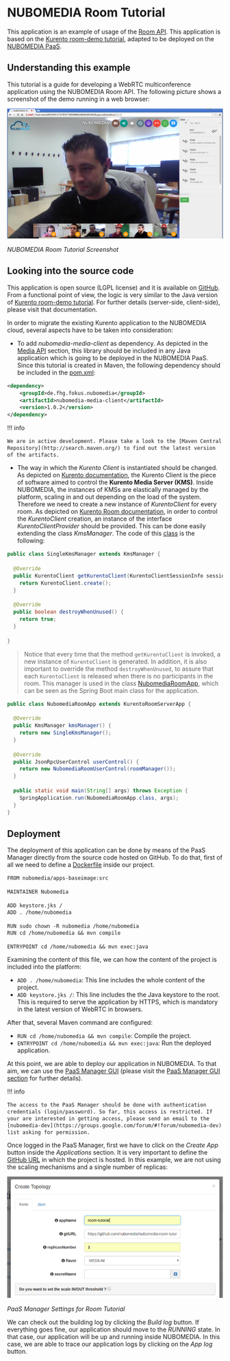 # NUBOMEDIA Room Tutorial

This application is an example of usage of the [Room API](../api/room.md). This application is based on the [Kurento room-demo tutorial](http://doc-kurento-room.readthedocs.org/en/stable/room_demo_tutorial.html), adapted to be deployed on the [NUBOMEDIA PaaS](../paas/paas-introduction.md).

## Understanding this example

This tutorial is a guide for developing a WebRTC multiconference application using the NUBOMEDIA Room API. The following picture shows a screenshot of the demo running in a web browser:

![NUBOMEDIA Room Tutorial Screenshot: WebRTC multiconference](../img/nubomedia-room-running.png)

*NUBOMEDIA Room Tutorial Screenshot*

## Looking into the source code

This application is open source (LGPL license) and it is available on [GitHub](https://github.com/nubomedia/nubomedia-room-tutorial). From a functional point of view, the logic is very similar to the Java version of [Kurento room-demo tutorial](http://doc-kurento-room.readthedocs.org/en/stable/room_demo_tutorial.html). For further details (server-side, client-side), please visit that documentation.

In order to migrate the existing Kurento application to the NUBOMEDIA cloud, several aspects have to be taken into consideration:

- To add *nubomedia-media-client* as dependency. As depicted in the [Media API](../api/media.md) section, this library should be included in any Java application which is going to be deployed in the NUBOMEDIA PaaS. Since this tutorial is created in Maven, the following dependency should be included in the [pom.xml](https://github.com/nubomedia/nubomedia-magic-mirror/blob/master/pom.xml):

```xml
<dependency>
    <groupId>de.fhg.fokus.nubomedia</groupId>
    <artifactId>nubomedia-media-client</artifactId>
    <version>1.0.2</version>
</dependency>
```

!!! info

    We are in active development. Please take a look to the [Maven Central Repository](http://search.maven.org/) to find out the latest version of the artifacts.

- The way in which the *Kurento Client* is instantiated should be changed. As depicted on [Kurento documentation](http://doc-kurento.readthedocs.org/en/stable/introducing_kurento.html#kurento-api-clients-and-protocol), the Kurento Client is the piece of software aimed to control the **Kurento Media Server (KMS)**. Inside NUBOMEDIA, the instances of KMSs are elastically managed by the platform, scaling in and out depending on the load of the system. Therefore we need to create a new instance of *KurentoClient* for every room. As depicted on [Kurento Room documentation](http://doc-kurento-room.readthedocs.org/en/stable/room_demo_tutorial.html), in order to control the *KurentoClient* creation, an instance of the interface *KurentoClientProvider* should be provided. This can be done easily extending the class *KmsManager*. The code of this [class](https://github.com/nubomedia/nubomedia-room-tutorial/blob/master/src/main/java/eu/nubomedia/tutorial/room/SingleKmsManager.java) is the following:

```java
public class SingleKmsManager extends KmsManager {

  @Override
  public KurentoClient getKurentoClient(KurentoClientSessionInfo sessionInfo) throws RoomException {
    return KurentoClient.create();
  }

  @Override
  public boolean destroyWhenUnused() {
    return true;
  }

}
```

> Notice that every time that the method `getKurentoClient` is invoked, a new instance of `KurentoClient` is generated. In addition, it is also important to override the method `destroyWhenUnused`, to assure that each `KurentoClient` is released when there is no participants in the room. This manager is used in the class [NubomediaRoomApp](https://github.com/nubomedia/nubomedia-room-tutorial/blob/master/src/main/java/eu/nubomedia/tutorial/room/NubomediaRoomApp.java), which can be seen as the Spring Boot main class for the application.

```java
public class NubomediaRoomApp extends KurentoRoomServerApp {

  @Override
  public KmsManager kmsManager() {
    return new SingleKmsManager();
  }

  @Override
  public JsonRpcUserControl userControl() {
    return new NubomediaRoomUserControl(roomManager());
  }

  public static void main(String[] args) throws Exception {
    SpringApplication.run(NubomediaRoomApp.class, args);
  }
}
```

## Deployment

The deployment of this application can be done by means of the PaaS Manager directly from the source code hosted on GitHub. To do that, first of all we need to define a [Dockerfile](https://github.com/nubomedia/nubomedia-room-tutorial/blob/master/Dockerfile) inside our project. 

```
FROM nubomedia/apps-baseimage:src

MAINTAINER Nubomedia

ADD keystore.jks /
ADD . /home/nubomedia

RUN sudo chown -R nubomedia /home/nubomedia
RUN cd /home/nubomedia && mvn compile

ENTRYPOINT cd /home/nubomedia && mvn exec:java
```

Examining the  content of this file, we can how the content of the project is included into the platform:

* `ADD . /home/nubomedia`: This line includes the whole content of the project.
* `ADD keystore.jks /`: This line includes the the Java keystore to the root. This is required to serve the application by HTTPS, which is mandatory in the latest version of WebRTC in browsers. 

After that, several Maven command are configured:

* `RUN cd /home/nubomedia && mvn compile`: Compile the project.
* `ENTRYPOINT cd /home/nubomedia && mvn exec:java`: Run the deployed application.


At this point, we are able to deploy our application in NUBOMEDIA. To that aim, we can use the [PaaS Manager GUI](http://paas-manager.nubomedia.eu:8081/#/) (please visit the [PaaS Manager GUI section](../paas/paas-api.md) for further details).

!!! info

    The access to the PaaS Manager should be done with authentication credentials (login/password). So far, this access is restricted. If your are interested in getting access, please send an email to the [nubomedia-dev](https://groups.google.com/forum/#!forum/nubomedia-dev) list asking for permission.

Once logged in the PaaS Manager, first we have to click on the *Create App* button inside the *Applications* section. It is very important to define the [GitHub URL](https://github.com/nubomedia/nubomedia-room-tutorial) in which the project is hosted. In this example, we are not using the scaling mechanisms and a single number of replicas:

![PaaS Manager Settings for Room Tutorial](../img/nubomedia-room-paas-manager.png)

*PaaS Manager Settings for Room Tutorial*

We can check out the building log by clicking the *Build log* button. If everything goes fine, our application should move to the *RUNNING* state. In that case, our application will be up and running inside NUBOMEDIA. In this case, we are able to trace our application logs by clicking on the *App log* button.
